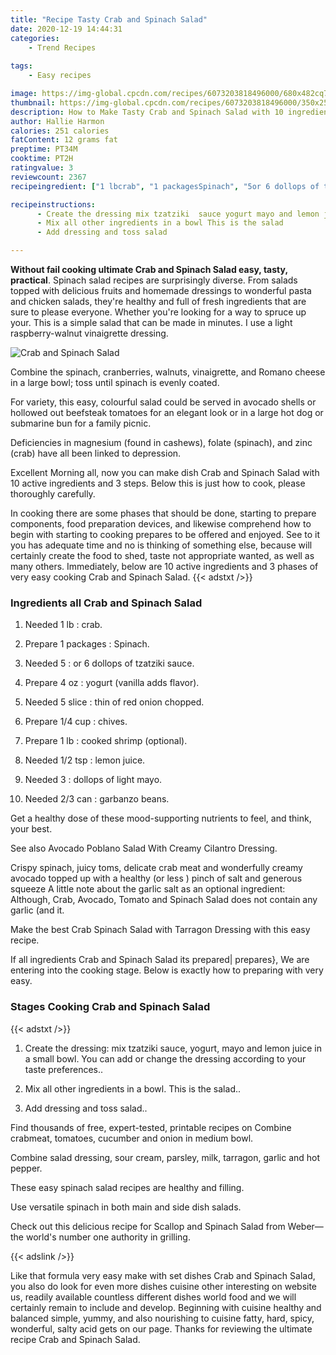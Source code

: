 ```yaml
---
title: "Recipe Tasty Crab and Spinach Salad"
date: 2020-12-19 14:44:31
categories:
    - Trend Recipes
    
tags:
    - Easy recipes

image: https://img-global.cpcdn.com/recipes/6073203818496000/680x482cq70/crab-and-spinach-salad-recipe-main-photo.jpg
thumbnail: https://img-global.cpcdn.com/recipes/6073203818496000/350x250cq70/crab-and-spinach-salad-recipe-main-photo.jpg
description: How to Make Tasty Crab and Spinach Salad with 10 ingredients and 3 stages of easy cooking.
author: Hallie Harmon
calories: 251 calories
fatContent: 12 grams fat
preptime: PT34M
cooktime: PT2H
ratingvalue: 3
reviewcount: 2367
recipeingredient: ["1 lbcrab", "1 packagesSpinach", "5or 6 dollops of tzatziki sauce", "4 ozyogurt vanilla adds flavor", "5 slicethin of red onion chopped", "1/4 cupchives", "1 lbcooked shrimp optional", "1/2 tsplemon juice", "3dollops of light mayo", "2/3 cangarbanzo beans"]

recipeinstructions: 
      - Create the dressing mix tzatziki  sauce yogurt mayo and lemon juice in a small bowl You can add or change the dressing according to your taste preferences 
      - Mix all other ingredients in a bowl This is the salad 
      - Add dressing and toss salad

---
```




**Without fail cooking ultimate Crab and Spinach Salad easy, tasty, practical**. Spinach salad recipes are surprisingly diverse. From salads topped with delicious fruits and homemade dressings to wonderful pasta and chicken salads, they&#39;re healthy and full of fresh ingredients that are sure to please everyone. Whether you&#39;re looking for a way to spruce up your. This is a simple salad that can be made in minutes. I use a light raspberry-walnut vinaigrette dressing.


![Crab and Spinach Salad](https://img-global.cpcdn.com/recipes/6073203818496000/680x482cq70/crab-and-spinach-salad-recipe-main-photo.jpg "Crab and Spinach Salad")



Combine the spinach, cranberries, walnuts, vinaigrette, and Romano cheese in a large bowl; toss until spinach is evenly coated.

For variety, this easy, colourful salad could be served in avocado shells or hollowed out beefsteak tomatoes for an elegant look or in a large hot dog or submarine bun for a family picnic.

Deficiencies in magnesium (found in cashews), folate (spinach), and zinc (crab) have all been linked to depression.


Excellent Morning all, now you can make dish Crab and Spinach Salad with 10 active ingredients and 3 steps. Below this is just how to cook, please thoroughly carefully.

In cooking there are some phases that should be done, starting to prepare components, food preparation devices, and likewise comprehend how to begin with starting to cooking prepares to be offered and enjoyed. See to it you has adequate time and no is thinking of something else, because will certainly create the food to shed, taste not appropriate wanted, as well as many others. Immediately, below are 10 active ingredients and 3 phases of very easy cooking Crab and Spinach Salad.
{{< adstxt />}}

### Ingredients all Crab and Spinach Salad


1. Needed 1 lb : crab.

1. Prepare 1 packages : Spinach.

1. Needed 5 : or 6 dollops of tzatziki sauce.

1. Prepare 4 oz : yogurt (vanilla adds flavor).

1. Needed 5 slice : thin of red onion chopped.

1. Prepare 1/4 cup : chives.

1. Prepare 1 lb : cooked shrimp (optional).

1. Needed 1/2 tsp : lemon juice.

1. Needed 3 : dollops of light mayo.

1. Needed 2/3 can : garbanzo beans.


Get a healthy dose of these mood-supporting nutrients to feel, and think, your best.

See also Avocado Poblano Salad With Creamy Cilantro Dressing.

Crispy spinach, juicy toms, delicate crab meat and wonderfully creamy avocado topped up with a healthy (or less ) pinch of salt and generous squeeze A little note about the garlic salt as an optional ingredient: Although, Crab, Avocado, Tomato and Spinach Salad does not contain any garlic (and it.

Make the best Crab Spinach Salad with Tarragon Dressing with this easy recipe.


If all ingredients Crab and Spinach Salad its prepared| prepares}, We are entering into the cooking stage. Below is exactly how to preparing with very easy.

### Stages Cooking Crab and Spinach Salad

{{< adstxt />}}


1. Create the dressing: mix tzatziki  sauce, yogurt, mayo and lemon juice in a small bowl. You can add or change the dressing according to your taste preferences..



1. Mix all other ingredients in a bowl. This is the salad..



1. Add dressing and toss salad..




Find thousands of free, expert-tested, printable recipes on Combine crabmeat, tomatoes, cucumber and onion in medium bowl.

Combine salad dressing, sour cream, parsley, milk, tarragon, garlic and hot pepper.

These easy spinach salad recipes are healthy and filling.

Use versatile spinach in both main and side dish salads.

Check out this delicious recipe for Scallop and Spinach Salad from Weber—the world&#39;s number one authority in grilling.


{{< adslink />}}

Like that formula very easy make with set dishes Crab and Spinach Salad, you also do look for even more dishes cuisine other interesting on website us, readily available countless different dishes world food and we will certainly remain to include and develop. Beginning with cuisine healthy and balanced simple, yummy, and also nourishing to cuisine fatty, hard, spicy, wonderful, salty acid gets on our page. Thanks for reviewing the ultimate recipe Crab and Spinach Salad.
